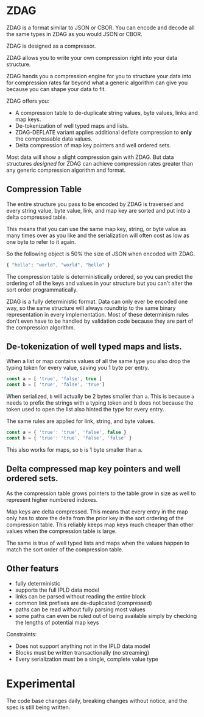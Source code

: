 # ZDAG

ZDAG is a format similar to JSON or CBOR. You can encode
and decode all the same types in ZDAG as you would
JSON or CBOR.

ZDAG is designed as a compressor.

ZDAG allows you to write your own compression right into your
data structure.

ZDAG hands you a compression engine for you to structure your
data into for compression rates far beyond what a generic algorithm
can give you because you can shape your data to fit.

ZDAG offers you:

* A compression table to de-duplicate string values, byte values, links
and map keys.
* De-tokenization of well typed maps and lists.
* ZDAG-DEFLATE variant applies additional deflate compression
  to **only** the compressable data values.
* Delta compression of map key pointers and well ordered sets.

Most data will show a slight compression gain with ZDAG. But data
structures *designed* for ZDAG can achieve compression rates
greater than any generic compression algorithm and format.

## Compression Table

The entire structure you pass to be encoded by ZDAG is traversed
and every string value, byte value, link, and map key are sorted
and put into a delta compressed table.

This means that you can use the same map key, string, or byte
value as many times over as you like and the serialization will
often cost as low as one byte to refer to it again.

So the following object is 50% the size of JSON when encoded with
ZDAG.

```js
{ "hello": "world", "world", "hello" }
```

The compression table is deterministically ordered, so you can predict
the ordering of all the keys and values in your structure but
you can't alter the sort order programmatically.

ZDAG is a fully deterministic format. Data can only ever be encoded
one way, so the same structure will always roundtrip to the same
binary representation in every implementation. Most of these
determinism rules don't even have to be handled by validation
code because they are part of the compression algorithm.

## De-tokenization of well typed maps and lists.

When a list or map contains values of all the same type you also
drop the typing token for every value, saving you 1 byte per
entry.

```js
const a = [ 'true', 'false', true ]
const b = [ 'true', 'false', 'true']
```

When serialized, `b` will actually be 2 bytes smaller than `a`. This
is because `a` needs to prefix the strings with a typing token and
b does not because the token used to open the list also hinted
the type for every entry.

The same rules are applied for link, string, and byte values.

```js
const a = { 'true': 'true', 'false', false }
const b = { 'true': 'true', 'false', 'false' }
```

This also works for maps, so `b` is 1 byte smaller than `a`.

## Delta compressed map key pointers and well ordered sets.

As the compression table grows pointers to the table grow
in size as well to represent higher numbered indexes.

Map keys are delta compressed. This means that every entry
in the map only has to store the delta from the prior key
in the sort ordering of the compression table. This reliably
keeps map keys much cheaper than other values when the
compression table is large.

The same is true of well typed lists and maps when the values
happen to match the sort order of the compression table.

## Other featurs

* fully deterministic
* supports the full IPLD data model
* links can be parsed without reading the entire block
* common link prefixes are de-duplicated (compressed)
* paths can be read without fully parsing most values
* some paths can even be ruled out of being available simply by checking
  the lengths of potential map keys

Constraints:

* Does not support anything not in the IPLD data model
* Blocks must be written transactionally (no streaming)
* Every serialization must be a single, complete value type

# Experimental

The code base changes daily, breaking changes without notice,
and the spec is still being written.
